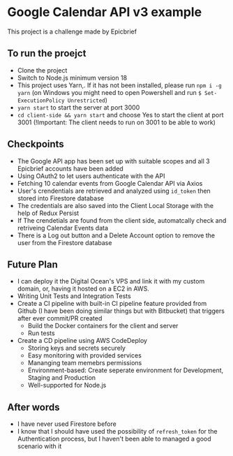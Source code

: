 # Google Calendar API v3 example #
This project is a challenge made by Epicbrief

## To run the proejct ##
- Clone the project
- Switch to Node.js minimum version 18
- This project uses Yarn,. If it has not been installed, please run `npm i -g yarn` (on Windows you might need to open Powershell and run `$ Set-ExecutionPolicy Unrestricted`)
- `yarn start` to start the server at port 3000
- `cd client-side && yarn start` and choose Yes to start the client at port 3001 (!Important: The client needs to run on 3001 to be able to work)

## Checkpoints ##
- The Google API app has been set up with suitable scopes and all 3 Epicbrief accounts have been added
- Using OAuth2 to let users authenticate with the API
- Fetching 10 calendar events from Google Calendar API via Axios
- User's crendentials are retrieved and analyzed using `id_token` then stored into Firestore database
- The credentials are also saved into the Client Local Storage with the help of Redux Persist
- If The crendetials are found from the client side, automatcally check and retriveing Calendar Events data
- There is a Log out button and a Delete Account option to remove the user from the Firestore database

## Future Plan ##
- I can deploy it the Digital Ocean's VPS and link it with my custom domain, or, having it hosted on a EC2 in AWS.
- Writing Unit Tests and Integration Tests
- Create a CI pipeline with built-in CI pipeline feature provided from Github (I have been doing similar things but with Bitbucket) that triggers after ever commit/PR created
  + Build the Docker containers for the client and server
  + Run tests
- Create a CD pipeline using AWS CodeDeploy
  + Storing keys and secrets securely
  + Easy monitoring with provided services
  + Mananging team memebrs permissions
  + Environment-based: Create seperate environment for Development, Staging and Production
  + Well-supported for Node.js

 ## After words ##
 - I have never used Firestore before
 - I know that I should have used the possibility of `refresh_token` for the Authentication process, but I haven't been able to managed a good scenario with it

